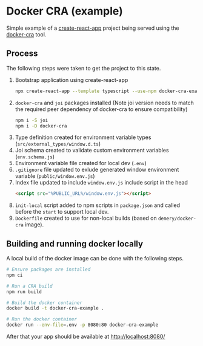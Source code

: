 # Docker CRA (example)

Simple example of a [create-react-app](https://create-react-app.dev/) project being served using the [docker-cra](https://github.com/danielemery/docker-cra) tool.

## Process

The following steps were taken to get the project to this state.

1. Bootstrap application using create-react-app
   ```sh
   npx create-react-app --template typescript --use-npm docker-cra-example
   ```
2. `docker-cra` and `joi` packages installed (Note joi version needs to match the required peer dependency of docker-cra to ensure compatibility)
   ```sh
   npm i -S joi
   npm i -D docker-cra
   ```
3. Type definition created for environment variable types (`src/external_types/window.d.ts`)
4. Joi schema created to validate custom environment variables (`env.schema.js`)
5. Environment variable file created for local dev (`.env`)
6. `.gitignore` file updated to exlude generated window environment variable (`public/window.env.js`)
7. Index file updated to include `window.env.js` include script in the head
   ```html
   <script src="%PUBLIC_URL%/window.env.js"></script>
   ```
8. `init-local` script added to npm scripts in `package.json` and called before the `start` to support local dev.
9. `Dockerfile` created to use for non-local builds (based on `demery/docker-cra` image).

## Building and running docker locally

A local build of the docker image can be done with the following steps.

```sh
# Ensure packages are installed
npm ci

# Run a CRA build
npm run build

# Build the docker container
docker build -t docker-cra-example .

# Run the docker container
docker run --env-file=.env -p 8080:80 docker-cra-example
```

After that your app should be available at [http://localhost:8080/](http://localhost:8080/)

